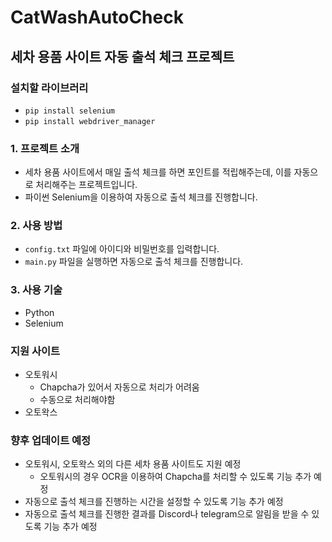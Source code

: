 # CatWashAutoCheck

## 세차 용품 사이트 자동 출석 체크 프로젝트


### 설치할 라이브러리
- `pip install selenium`
- `pip install webdriver_manager`

### 1. 프로젝트 소개
- 세차 용품 사이트에서 매일 출석 체크를 하면 포인트를 적립해주는데, 이를 자동으로 처리해주는 프로젝트입니다.
- 파이썬 Selenium을 이용하여 자동으로 출석 체크를 진행합니다.

### 2. 사용 방법
- `config.txt` 파일에 아이디와 비밀번호를 입력합니다.
- `main.py` 파일을 실행하면 자동으로 출석 체크를 진행합니다.

### 3. 사용 기술
- Python
- Selenium


### 지원 사이트
- 오토워시
  - Chapcha가 있어서 자동으로 처리가 어려움
  - 수동으로 처리해야함
- 오토왁스

### 향후 업데이트 예정 
- 오토워시, 오토왁스 외의 다른 세차 용품 사이트도 지원 예정
  - 오토워시의 경우 OCR을 이용하여 Chapcha를 처리할 수 있도록 기능 추가 예정
- 자동으로 출석 체크를 진행하는 시간을 설정할 수 있도록 기능 추가 예정
- 자동으로 출석 체크를 진행한 결과를 Discord나 telegram으로 알림을 받을 수 있도록 기능 추가 예정